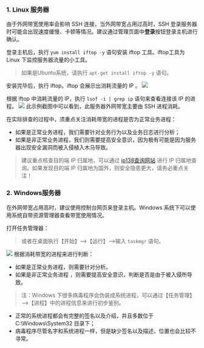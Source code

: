 ### 1. Linux 服务器
由于外网带宽使用率会影响 SSH 连接，当外网带宽占用过高时，SSH 登录服务器时可能会出现速度缓慢、卡顿等情况。建议通过管理页面中**登录**按钮登录主机进行确认。

登录主机后，执行  ` yum install iftop -y ` 语句安装 iftop 工具。iftop工具为 Linux 下监控服务器流量的小工具。
>如果是Ubuntu系统，请执行 `apt-get install iftop -y` 语句。

安装完毕后，执行 iftop。iftop 会展示出消耗流量的 IP 。
![](https://mc.qcloudimg.com/static/img/5ee394bbba0e569e1cc9eab5127b7769/3.png)

根据 iftop 中消耗流量的 IP，执行 `lsof -i | grep ip` 语句来查看连接该 IP 的进程。
![](https://mc.qcloudimg.com/static/img/fa829adea82ec701049f9c043646625e/4.png)
此示例截图中可以看到，此服务器外网带宽主要由 SSH 进程消耗。

在实际排查的过程中，须重点关注消耗带宽的进程是否为正常业务进程：
- 如果是正常业务进程，我们需要针对业务行为以及业务日志进行分析；
- 如果是非正常业务进程，我们则需要提高安全意识，因为极有可能是因为服务器出现安全漏洞而被入侵植入木马导致。

>建议重点核查目的端 IP 归属地，可以通过 [ip138查询网站](ip138.com) 进行 IP 归属地查询。如果发现目的端 IP 归属地为国外，则安全隐患更大，请务必重点关注！

### 2. Windows服务器
在外网带宽占用高时，建议使用控制台网页来登录主机。Windows 系统下可以使用系统自带资源管理器查看带宽使用情况。

打开任务管理器：
>或者在桌面执行【开始】—>【运行】—>输入 `taskmgr` 语句。

![](https://mc.qcloudimg.com/static/img/93371bb22a4e0b86c8677951acc18a96/5.png)
根据消耗带宽的进程来进行判断：
- 如果是正常业务进程，则需要针对分析。
- 如果是非正常业务进程 ，则需要提高安全意识，判断是否是由于被入侵所导致。

>注：Windows 下很多病毒程序会伪装成系统进程，可以通过【任务管理】—>【进程】中的进程信息来进行初步鉴别。
- 正常的系统进程都会有完整的签名以及介绍，并且多数位于 C:\Windows\System32 目录下；
- 病毒程序尽管名字和系统进程一样，但是缺少签名以及描述，位置也会比较不寻常。
